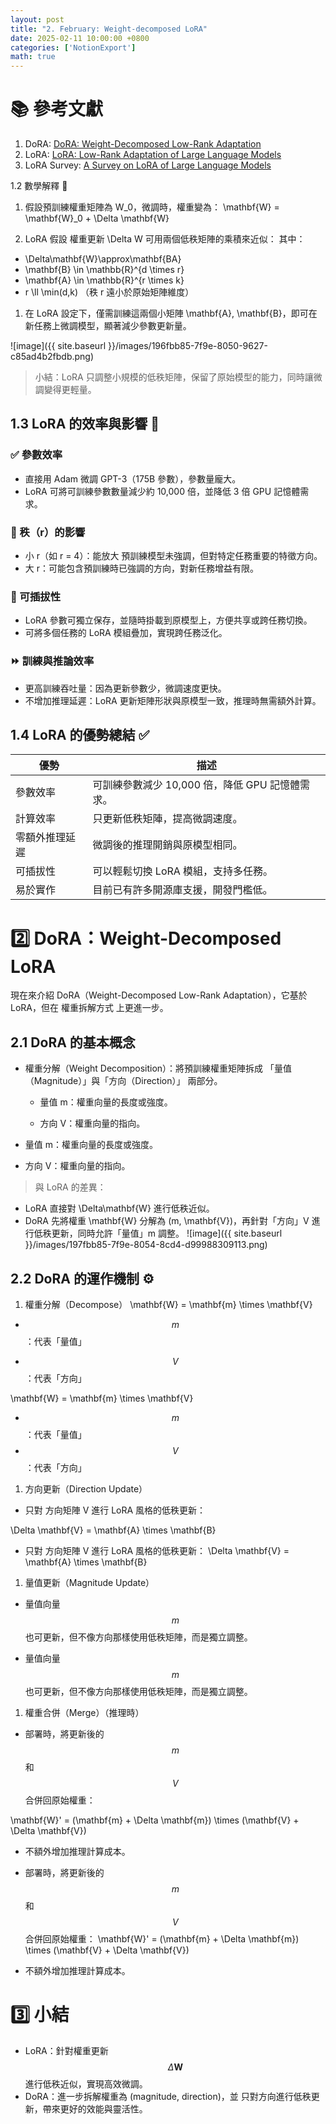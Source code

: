 ```yaml
---
layout: post
title: "2. February: Weight-decomposed LoRA"
date: 2025-02-11 10:00:00 +0800
categories: ['NotionExport']
math: true
---
```


# 📚 參考文獻

1. DoRA: [DoRA: Weight-Decomposed Low-Rank Adaptation](https://arxiv.org/abs/2402.09353)
1. LoRA: [LoRA: Low-Rank Adaptation of Large Language Models](https://arxiv.org/abs/2106.09685)
1. LoRA Survey: [A Survey on LoRA of Large Language Models](https://arxiv.org/abs/2106.09685)


1.2 數學解釋 🔢

1. 假設預訓練權重矩陣為 W_0，微調時，權重變為：
\mathbf{W} = \mathbf{W}_0 + \Delta \mathbf{W}

1. LoRA 假設 權重更新 \Delta W 可用兩個低秩矩陣的乘積來近似：
其中：
- \Delta\mathbf{W}\approx\mathbf{BA}
- \mathbf{B} \in \mathbb{R}^{d \times r} 
-  \mathbf{A} \in \mathbb{R}^{r \times k}
- r \ll \min(d,k)  （秩 r 遠小於原始矩陣維度）
1. 在 LoRA 設定下，僅需訓練這兩個小矩陣 \mathbf{A}, \mathbf{B}，即可在新任務上微調模型，顯著減少參數更新量。


![image]({{ site.baseurl }}/images/196fbb85-7f9e-8050-9627-c85ad4b2fbdb.png)

> 小結：LoRA 只調整小規模的低秩矩陣，保留了原始模型的能力，同時讓微調變得更輕量。

## 1.3 LoRA 的效率與影響 🚀

### ✅ 參數效率

- 直接用 Adam 微調 GPT-3（175B 參數），參數量龐大。
- LoRA 可將可訓練參數數量減少約 10,000 倍，並降低 3 倍 GPU 記憶體需求。
### 🎯 秩（r）的影響

- 小 r（如 r = 4）：能放大 預訓練模型未強調，但對特定任務重要的特徵方向。
- 大 r：可能包含預訓練時已強調的方向，對新任務增益有限。
### 🔄 可插拔性

- LoRA 參數可獨立保存，並隨時掛載到原模型上，方便共享或跨任務切換。
- 可將多個任務的 LoRA 模組疊加，實現跨任務泛化。
### ⏩ 訓練與推論效率

- 更高訓練吞吐量：因為更新參數少，微調速度更快。
- 不增加推理延遲：LoRA 更新矩陣形狀與原模型一致，推理時無需額外計算。
## 1.4 LoRA 的優勢總結 ✅

| 優勢 | 描述 |
| --- | --- |
| 參數效率 | 可訓練參數減少 10,000 倍，降低 GPU 記憶體需求。 |
| 計算效率 | 只更新低秩矩陣，提高微調速度。 |
| 零額外推理延遲 | 微調後的推理開銷與原模型相同。 |
| 可插拔性 | 可以輕鬆切換 LoRA 模組，支持多任務。 |
| 易於實作 | 目前已有許多開源庫支援，開發門檻低。 |

# 2️⃣ DoRA：Weight-Decomposed LoRA

現在來介紹 DoRA（Weight-Decomposed Low-Rank Adaptation），它基於 LoRA，但在 權重拆解方式 上更進一步。

## 2.1 DoRA 的基本概念

- 權重分解（Weight Decomposition）：將預訓練權重矩陣拆成 「量值（Magnitude）」與「方向（Direction）」 兩部分。
  - 量值 m：權重向量的長度或強度。

  - 方向 V：權重向量的指向。

- 量值 m：權重向量的長度或強度。
- 方向 V：權重向量的指向。
> 與 LoRA 的差異：

- LoRA 直接對 \Delta\mathbf{W} 進行低秩近似。
- DoRA 先將權重 \mathbf{W} 分解為 (m, \mathbf{V})，再針對「方向」V 進行低秩更新，同時允許「量值」m 調整。
![image]({{ site.baseurl }}/images/197fbb85-7f9e-8054-8cd4-d99988309113.png)

## 2.2 DoRA 的運作機制 ⚙️

1. 權重分解（Decompose）
  \mathbf{W} = \mathbf{m} \times \mathbf{V}


  - $$m$$：代表「量值」

  - $$V$$：代表「方向」

\mathbf{W} = \mathbf{m} \times \mathbf{V}

- $$m$$：代表「量值」
- $$V$$：代表「方向」
1. 方向更新（Direction Update）
  - 只對 方向矩陣 V 進行 LoRA 風格的低秩更新：

  \Delta \mathbf{V} = \mathbf{A} \times \mathbf{B}


- 只對 方向矩陣 V 進行 LoRA 風格的低秩更新：
\Delta \mathbf{V} = \mathbf{A} \times \mathbf{B}

1. 量值更新（Magnitude Update）
  - 量值向量 $$m$$ 也可更新，但不像方向那樣使用低秩矩陣，而是獨立調整。

- 量值向量 $$m$$ 也可更新，但不像方向那樣使用低秩矩陣，而是獨立調整。
1. 權重合併（Merge）（推理時）
  - 部署時，將更新後的 $$m$$ 和 $$V$$ 合併回原始權重：

  \mathbf{W}' = (\mathbf{m} + \Delta \mathbf{m}) \times (\mathbf{V} + \Delta \mathbf{V})


  - 不額外增加推理計算成本。

- 部署時，將更新後的 $$m$$ 和 $$V$$ 合併回原始權重：
\mathbf{W}' = (\mathbf{m} + \Delta \mathbf{m}) \times (\mathbf{V} + \Delta \mathbf{V})

- 不額外增加推理計算成本。
# 3️⃣ 小結

- LoRA：針對權重更新 $$\Delta\mathbf{W}$$ 進行低秩近似，實現高效微調。
- DoRA：進一步拆解權重為 (magnitude, direction)，並 只對方向進行低秩更新，帶來更好的效能與靈活性。
